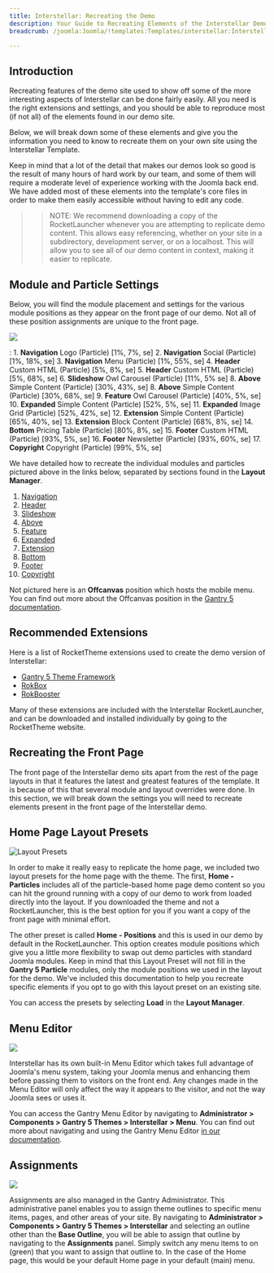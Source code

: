 ```yaml
---
title: Interstellar: Recreating the Demo
description: Your Guide to Recreating Elements of the Interstellar Demo for Joomla
breadcrumb: /joomla:Joomla/!templates:Templates/interstellar:Interstellar

---
```


Introduction
-----

Recreating features of the demo site used to show off some of the more interesting aspects of Interstellar can be done fairly easily. All you need is the right extensions and settings, and you should be able to reproduce most (if not all) of the elements found in our demo site.

Below, we will break down some of these elements and give you the information you need to know to recreate them on your own site using the Interstellar Template.

Keep in mind that a lot of the detail that makes our demos look so good is the result of many hours of hard work by our team, and some of them will require a moderate level of experience working with the Joomla back end. We have added most of these elements into the template's core files in order to make them easily accessible without having to edit any code.

>> NOTE: We recommend downloading a copy of the RocketLauncher whenever you are attempting to replicate demo content. This allows easy referencing, whether on your site in a subdirectory, development server, or on a localhost. This will allow you to see all of our demo content in context, making it easier to replicate.

Module and Particle Settings
-----

Below, you will find the module placement and settings for the various module positions as they appear on the front page of our demo. Not all of these position assignments are unique to the front page.

![](assets/interstellar2.jpeg)

:   1. **Navigation** Logo (Particle) [1%, 7%, se]
    2. **Navigation** Social (Particle) [1%, 18%, se]
    3. **Navigation** Menu (Particle) [1%, 55%, se]
    4. **Header** Custom HTML (Particle) [5%, 8%, se]
    5. **Header** Custom HTML (Particle) [5%, 68%, se]
    6. **Slideshow** Owl Carousel (Particle) [11%, 5% se]
    8. **Above** Simple Content (Particle) [30%, 43%, se]
    8. **Above** Simple Content (Particle) [30%, 68%, se]
    9. **Feature** Owl Carousel (Particle) [40%, 5%, se]
    10. **Expanded** Simple Content (Particle) [52%, 5%, se]
    11. **Expanded** Image Grid (Particle) [52%, 42%, se]
    12. **Extension** Simple Content (Particle) [65%, 40%, se]
    13. **Extension** Block Content (Particle) [68%, 8%, se]
    14. **Bottom** Pricing Table (Particle) [80%, 8%, se]
    15. **Footer** Custom HTML (Particle) [93%, 5%, se]
    16. **Footer** Newsletter (Particle) [93%, 60%, se]
    17. **Copyright** Copyright (Particle) [99%, 5%, se]


We have detailed how to recreate the individual modules and particles pictured above in the links below, separated by sections found in the **Layout Manager**.

1. [Navigation](demo_navigation.md)
2. [Header](demo_header.md)
3. [Slideshow](demo_slideshow.md)
4. [Above](demo_above.md)
5. [Feature](demo_feature.md)
6. [Expanded](demo_expanded.md)
7. [Extension](demo_extension.md)
8. [Bottom](demo_bottom.md)
9. [Footer](demo_footer.md)
10. [Copyright](demo_copyright.md)

Not pictured here is an **Offcanvas** position which hosts the mobile menu. You can find out more about the Offcanvas position in the [Gantry 5 documentation](http://docs.gantry.org/gantry5/configure/layout-manager#offcanvas-section).

Recommended Extensions
-----

Here is a list of RocketTheme extensions used to create the demo version of Interstellar:

* [Gantry 5 Theme Framework](http://gantry.org/)
* [RokBox](http://www.rockettheme.com/joomla/extensions/rokbox)
* [RokBooster](http://www.rockettheme.com/joomla/extensions/rokbooster)

Many of these extensions are included with the Interstellar RocketLauncher, and can be downloaded and installed individually by going to the RocketTheme website.

Recreating the Front Page
-----

The front page of the Interstellar demo sits apart from the rest of the page layouts in that it features the latest and greatest features of the template. It is because of this that several module and layout overrides were done. In this section, we will break down the settings you will need to recreate elements present in the front page of the Interstellar demo.

Home Page Layout Presets
-----

![Layout Presets](assets/layout_presets.jpeg)

In order to make it really easy to replicate the home page, we included two layout presets for the home page with the theme. The first, **Home - Particles** includes all of the particle-based home page demo content so you can hit the ground running with a copy of our demo to work from loaded directly into the layout. If you downloaded the theme and not a RocketLauncher, this is the best option for you if you want a copy of the front page with minimal effort.

The other preset is called **Home - Positions** and this is used in our demo by default in the RocketLauncher. This option creates module positions which give you a little more flexibility to swap out demo particles with standard Joomla modules. Keep in mind that this Layout Preset will not fill in the **Gantry 5 Particle** modules, only the module positions we used in the layout for the demo. We've included this documentation to help you recreate specific elements if you opt to go with this layout preset on an existing site.

You can access the presets by selecting **Load** in the **Layout Manager**.

Menu Editor
-----

![](assets/menu_1.jpeg)

Interstellar has its own built-in Menu Editor which takes full advantage of Joomla's menu system, taking your Joomla menus and enhancing them before passing them to visitors on the front end. Any changes made in the Menu Editor will only affect the way it appears to the visitor, and not the way Joomla sees or uses it.

You can access the Gantry Menu Editor by navigating to **Administrator > Components > Gantry 5 Themes > Interstellar > Menu**. You can find out more about navigating and using the Gantry Menu Editor [in our documentation](http://docs.gantry.org/gantry5/configure/menu-editor).

Assignments
-----

![](assets/assignments_1.jpeg)

Assignments are also managed in the Gantry Administrator. This administrative panel enables you to assign theme outlines to specific menu items, pages, and other areas of your site. By navigating to **Administrator > Components > Gantry 5 Themes > Interstellar** and selecting an outline other than the **Base Outline**, you will be able to assign that outline by navigating to the **Assignments** panel. Simply switch any menu items to on (green) that you want to assign that outline to. In the case of the Home page, this would be your default Home page in your default (main) menu.
